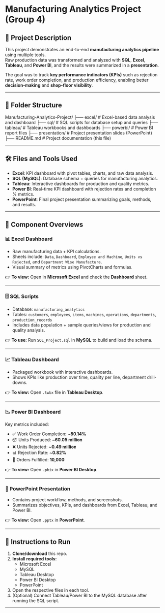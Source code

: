 # Manufacturing Analytics Project (Group 4)

## 📌 Project Description  
This project demonstrates an end-to-end **manufacturing analytics pipeline** using multiple tools.  
Raw production data was transformed and analyzed with **SQL**, **Excel**, **Tableau**, and **Power BI**, and the results were summarized in a **presentation**.  

The goal was to track **key performance indicators (KPIs)** such as rejection rate, work order completion, and production efficiency, enabling better **decision-making** and **shop-floor visibility**.

---

## 📂 Folder Structure  
Manufacturing-Analytics-Project/
├── excel/                   # Excel-based data analysis and dashboard
├── sql/                     # SQL scripts for database setup and queries
├── tableau/                 # Tableau workbooks and dashboards
├── powerbi/                 # Power BI report files
├── presentation/            # Project presentation slides (PowerPoint)
├── README.md                # Project documentation (this file)

---

## 🛠️ Files and Tools Used  
- **Excel**: KPI dashboard with pivot tables, charts, and raw data analysis.  
- **SQL (MySQL)**: Database schema + queries for manufacturing analytics.  
- **Tableau**: Interactive dashboards for production and quality metrics.  
- **Power BI**: Real-time KPI dashboard with rejection rates and completion % metrics.  
- **PowerPoint**: Final project presentation summarizing goals, methods, and results.  

---

## 🔎 Component Overviews  

### 📊 Excel Dashboard  
- Raw manufacturing data + KPI calculations.  
- Sheets include: `Data`, `Dashboard`, `Employee and Machine`, `Units vs Rejected`, and `Department Wise Manufacture`.  
- Visual summary of metrics using PivotCharts and formulas.  

👉 **To view:** Open in **Microsoft Excel** and check the **Dashboard** sheet.  

---

### 🗄️ SQL Scripts  
- Database: `manufacturing_analytics`  
- Tables: `customers`, `employees`, `items`, `machines`, `operations`, `departments`, `production_records`  
- Includes data population + sample queries/views for production and quality analysis.  

👉 **To use:** Run `SQL_Project.sql` in **MySQL** to build and load the schema.  

---

### 📈 Tableau Dashboard  
- Packaged workbook with interactive dashboards.  
- Shows KPIs like production over time, quality per line, department drill-downs.  

👉 **To view:** Open `.twbx` file in **Tableau Desktop**.  

---

### 📉 Power BI Dashboard  
Key metrics included:  
- ✅ Work Order Completion: ~**80.14%**  
- 📦 Units Produced: ~**60.05 million**  
- ❌ Units Rejected: ~**0.49 million**  
- 📊 Rejection Rate: ~**0.82%**  
- 🧾 Orders Fulfilled: **10,000**  

👉 **To view:** Open `.pbix` in **Power BI Desktop**.  

---

### 🎤 PowerPoint Presentation  
- Contains project workflow, methods, and screenshots.  
- Summarizes objectives, KPIs, and dashboards from Excel, Tableau, and Power BI.  

👉 **To view:** Open `.pptx` in **PowerPoint**.  

---

## 🚀 Instructions to Run  
1. **Clone/download** this repo.  
2. **Install required tools:**  
   - Microsoft Excel  
   - MySQL  
   - Tableau Desktop  
   - Power BI Desktop  
   - PowerPoint  
3. Open the respective files in each tool.  
4. (Optional) Connect Tableau/Power BI to the MySQL database after running the SQL script.  

---



